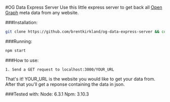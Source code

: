 #OG Data Express Server
Use this little express server to get back all [Open Graph](http://ogp.me/) meta data from any website.

###Installation:
  ```bash
  git clone https://github.com/brentkirkland/og-data-express-server && cd og-data-express-server && npm install
  ```

###Running:
  ```bash
  npm start
  ```


###How to use:
  ```
  1. Send a GET request to localhost:3000/YOUR_URL
  ```
  That's it! YOUR_URL is the website you would like to get your data from. After that you'll get a reponse containing the data in json.

###Tested with:
  Node: 6.3.1
  Npm: 3.10.3
